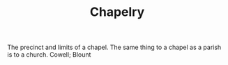 ---
title: Chapelry
letter: C
permalink: "/definitions/bld-chapelry.html"
body: The precinct and limits of a chapel. The same thing to a chapel as a parish
  is to a church. Cowell; Blount
published_at: '2018-07-07'
source: Black's Law Dictionary 2nd Ed (1910)
layout: post
---